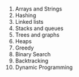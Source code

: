 1. Arrays and Strings
2. Hashing
3. Linked lists
4. Stacks and queues
5. Trees and graphs 
6. Heaps
7. Greedy
8. Binary Search
9. Backtracking
10. Dynamic Programming